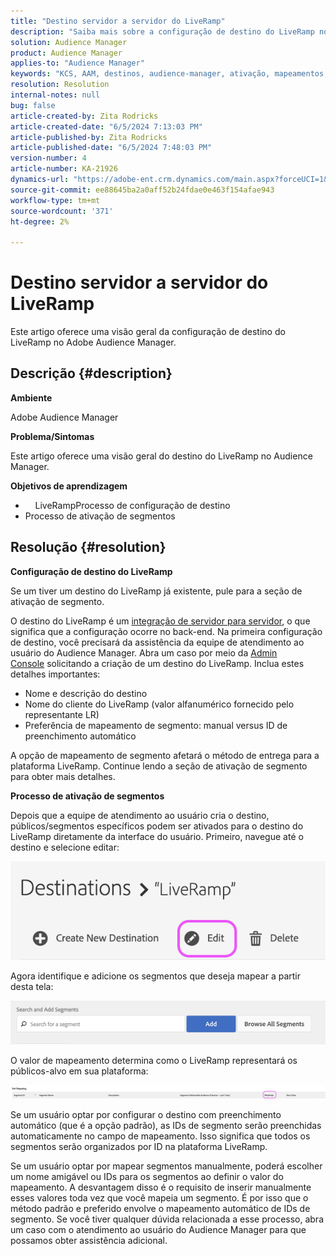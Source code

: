 ```yaml
---
title: "Destino servidor a servidor do LiveRamp"
description: "Saiba mais sobre a configuração de destino do LiveRamp no Adobe Audience Manager."
solution: Audience Manager
product: Audience Manager
applies-to: "Audience Manager"
keywords: "KCS, AAM, destinos, audience-manager, ativação, mapeamentos, S2S, servidor para servidor"
resolution: Resolution
internal-notes: null
bug: false
article-created-by: Zita Rodricks
article-created-date: "6/5/2024 7:13:03 PM"
article-published-by: Zita Rodricks
article-published-date: "6/5/2024 7:48:03 PM"
version-number: 4
article-number: KA-21926
dynamics-url: "https://adobe-ent.crm.dynamics.com/main.aspx?forceUCI=1&pagetype=entityrecord&etn=knowledgearticle&id=dd2c2b9e-6f23-ef11-840a-000d3a372703"
source-git-commit: ee88645ba2a0aff52b24fdae0e463f154afae943
workflow-type: tm+mt
source-wordcount: '371'
ht-degree: 2%

---
```


# Destino servidor a servidor do LiveRamp


Este artigo oferece uma visão geral da configuração de destino do LiveRamp no Adobe Audience Manager.

## Descrição {#description}


<b>Ambiente</b>

Adobe Audience Manager

<b>Problema/Sintomas</b>

Este artigo oferece uma visão geral do destino do LiveRamp no Audience Manager.

<b>Objetivos de aprendizagem</b>

- &#x200B;&#x200B;&#x200B; &#x200B; &#x200B; &#x200B; &#x200B;LiveRampProcesso de configuração de destino
- Processo de ativação de segmentos



## Resolução {#resolution}


<b>Configuração de destino do LiveRamp</b>

Se um tiver um destino do LiveRamp já existente, pule para a seção de ativação de segmento. 

O destino do LiveRamp é um [integração de servidor para servidor](https://experienceleague.adobe.com/docs/audience-manager/user-guide/features/destinations/device-based/device-based-destinations-list.html?lang=en), o que significa que a configuração ocorre no back-end. Na primeira configuração de destino, você precisará da assistência da equipe de atendimento ao usuário do Audience Manager. Abra um caso por meio da [Admin Console](https://adminconsole.adobe.com/) solicitando a criação de um destino do LiveRamp. Inclua estes detalhes importantes:

- Nome e descrição do destino
- Nome do cliente do LiveRamp (valor alfanumérico fornecido pelo representante LR)
- Preferência de mapeamento de segmento: manual versus ID de preenchimento automático


A opção de mapeamento de segmento afetará o método de entrega para a plataforma LiveRamp. Continue lendo a seção de ativação de segmento para obter mais detalhes.



<b>Processo de ativação de segmentos</b>

Depois que a equipe de atendimento ao usuário cria o destino, públicos/segmentos específicos podem ser ativados para o destino do LiveRamp diretamente da interface do usuário. Primeiro, navegue até o destino e selecione editar:

![](assets/bd9e9cba-89e3-ed11-a7c7-6045bd0065b6.png)



Agora identifique e adicione os segmentos que deseja mapear a partir desta tela:

![](assets/d96041d3-89e3-ed11-a7c7-6045bd0065b6.png)

O valor de mapeamento determina como o LiveRamp representará os públicos-alvo em sua plataforma: 

![](assets/75158bf1-89e3-ed11-a7c7-6045bd0065b6.png)

Se um usuário optar por configurar o destino com preenchimento automático (que é a opção padrão), as IDs de segmento serão preenchidas automaticamente no campo de mapeamento. Isso significa que todos os segmentos serão organizados por ID na plataforma LiveRamp.

Se um usuário optar por mapear segmentos manualmente, poderá escolher um nome amigável ou IDs para os segmentos ao definir o valor do mapeamento. A desvantagem disso é o requisito de inserir manualmente esses valores toda vez que você mapeia um segmento. É por isso que o método padrão e preferido envolve o mapeamento automático de IDs de segmento. Se você tiver qualquer dúvida relacionada a esse processo, abra um caso com o atendimento ao usuário do Audience Manager para que possamos obter assistência adicional.
